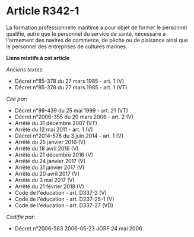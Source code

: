 # Article R342-1

La formation professionnelle maritime a pour objet de former le personnel qualifié, autre que le personnel du service de
santé, nécessaire à l'armement des navires de commerce, de pêche ou de plaisance ainsi que le personnel des entreprises de
cultures marines.

**Liens relatifs à cet article**

_Anciens textes_:

  - Décret n°85-378 du 27 mars 1985 - art. 1 (V)
  - Décret n°85-378 du 27 mars 1985 - art. 1 (VT)

_Cité par_:

  - Décret n°99-439 du 25 mai 1999 - art. 21 (VT)
  - Décret n°2006-355 du 20 mars 2006 - art. 2 (V)
  - Arrêté du 31 décembre 2007 (VT)
  - Arrêté du 12 mai 2011 - art. 1 (V)
  - Décret n°2014-576 du 3 juin 2014 - art. 1 (V)
  - Arrêté du 25 janvier 2016 (V)
  - Arrêté du 18 avril 2016 (V)
  - Arrêté du 21 décembre 2016 (V)
  - Arrêté du 24 janvier 2017 (V)
  - Arrêté du 31 janvier 2017 (V)
  - Arrêté du 20 avril 2017 (V)
  - Arrêté du 3 mai 2017 (V)
  - Arrêté du 21 février 2018 (V)
  - Code de l'éducation - art. D337-2 (V)
  - Code de l'éducation - art. D337-25-1 (V)
  - Code de l'éducation - art. D337-27 (VD)

_Codifié par_:

  - Décret n°2006-583 2006-05-23 JORF 24 mai 2006
